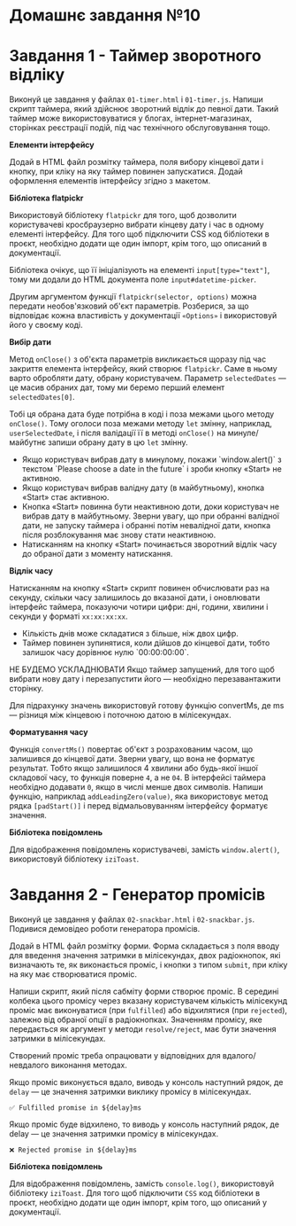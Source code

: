 # Домашнє завдання №10

# Завдання 1 - Таймер зворотного відліку

Виконуй це завдання у файлах `01-timer.html` і `01-timer.js`. Напиши скрипт
таймера, який здійснює зворотний відлік до певної дати. Такий таймер може
використовуватися у блогах, інтернет-магазинах, сторінках реєстрації подій, під
час технічного обслуговування тощо.

**Елементи інтерфейсу**

Додай в HTML файл розмітку таймера, поля вибору кінцевої дати і кнопку, при
кліку на яку таймер повинен запускатися. Додай оформлення елементів інтерфейсу
згідно з макетом.

**Бібліотека flatpickr**

Використовуй бібліотеку `flatpickr` для того, щоб дозволити користувачеві
кросбраузерно вибрати кінцеву дату і час в одному елементі інтерфейсу. Для того
щоб підключити CSS код бібліотеки в проєкт, необхідно додати ще один імпорт,
крім того, що описаний в документації.

Бібліотека очікує, що її ініціалізують на елементі `input[type="text"]`, тому ми
додали до HTML документа поле `input#datetime-picker`.

Другим аргументом функції `flatpickr(selector, options)` можна передати
необов'язковий об'єкт параметрів. Розберися, за що відповідає кожна властивість
у документації `«Options»` і використовуй його у своєму коді.

**Вибір дати**

Метод `onClose()` з об'єкта параметрів викликається щоразу під час закриття
елемента інтерфейсу, який створює `flatpickr`. Саме в ньому варто обробляти
дату, обрану користувачем. Параметр `selectedDates` — це масив обраних дат, тому
ми беремо перший елемент `selectedDates[0]`.

Тобі ця обрана дата буде потрібна в коді і поза межами цього методу `onClose()`.
Тому оголоси поза межами методу `let` змінну, наприклад, `userSelectedDate`, і
після валідації її в методі `onClose()` на минуле/майбутнє запиши обрану дату в
цю `let` змінну.

<ul>
<li>Якщо користувач вибрав дату в минулому, покажи `window.alert()` з текстом `Please choose a date in the future` і зроби кнопку «Start» не активною.</li>
<li>Якщо користувач вибрав валідну дату (в майбутньому), кнопка «Start» стає активною.</li>
<li>Кнопка «Start» повинна бути неактивною доти, доки користувач не вибрав дату в майбутньому. Зверни увагу, що при обранні валідної дати, не запуску таймера і обранні потім невалідної дати, кнопка після розблокування має знову стати неактивною.</li>
<li>Натисканням на кнопку «Start» починається зворотний відлік часу до обраної дати з моменту натискання.</li>
</ul>

**Відлік часу**

Натисканням на кнопку «Start» скрипт повинен обчислювати раз на секунду, скільки
часу залишилось до вказаної дати, і оновлювати інтерфейс таймера, показуючи
чотири цифри: дні, години, хвилини і секунди у форматі `xx:xx:xx:xx`.

<ul>
<li>Кількість днів може складатися з більше, ніж двох цифр.</li>
<li>Таймер повинен зупинятися, коли дійшов до кінцевої дати, тобто залишок часу дорівнює нулю `00:00:00:00`.</li>
</ul>

НЕ БУДЕМО УСКЛАДНЮВАТИ Якщо таймер запущений, для того щоб вибрати нову дату і
перезапустити його — необхідно перезавантажити сторінку.

Для підрахунку значень використовуй готову функцію convertMs, де ms — різниця
між кінцевою і поточною датою в мілісекундах.

**Форматування часу**

Функція `convertMs()` повертає об'єкт з розрахованим часом, що залишився до
кінцевої дати. Зверни увагу, що вона не форматує результат. Тобто якщо
залишилося 4 хвилини або будь-якої іншої складової часу, то функція поверне `4`,
а не `04`. В інтерфейсі таймера необхідно додавати `0`, якщо в числі менше двох
символів. Напиши функцію, наприклад `addLeadingZero(value)`, яка використовує
метод рядка `[padStart()]` і перед відмальовуванням інтерфейсу форматує
значення.

**Бібліотека повідомлень**

Для відображення повідомлень користувачеві, замість `window.alert()`,
використовуй бібліотеку `iziToast`.

# Завдання 2 - Генератор промісів

Виконуй це завдання у файлах `02-snackbar.html` і `02-snackbar.js`. Подивися
демовідео роботи генератора промісів.

Додай в HTML файл розмітку форми. Форма складається з поля вводу для введення
значення затримки в мілісекундах, двох радіокнопок, які визначають те, як
виконається проміс, і кнопки з типом `submit`, при кліку на яку має створюватися
проміс.

Напиши скрипт, який після сабміту форми створює проміс. В середині колбека цього
промісу через вказану користувачем кількість мілісекунд проміс має виконуватися
(при `fulfilled`) або відхилятися (при `rejected`), залежно від обраної опції в
радіокнопках. Значенням промісу, яке передається як аргумент у методи
`resolve/reject`, має бути значення затримки в мілісекундах.

Створений проміс треба опрацювати у відповідних для вдалого/невдалого виконання
методах.

Якщо проміс виконується вдало, виводь у консоль наступний рядок, де `delay` — це
значення затримки виклику промісу в мілісекундах.

`✅ Fulfilled promise in ${delay}ms`

Якщо проміс буде відхилено, то виводь у консоль наступний рядок, де delay — це
значення затримки промісу в мілісекундах.

`❌ Rejected promise in ${delay}ms`

**Бібліотека повідомлень**

Для відображення повідомлень, замість `console.log()`, використовуй бібліотеку
`iziToast`. Для того щоб підключити `CSS` код бібліотеки в проєкт, необхідно
додати ще один імпорт, крім того, що описаний у документації.
